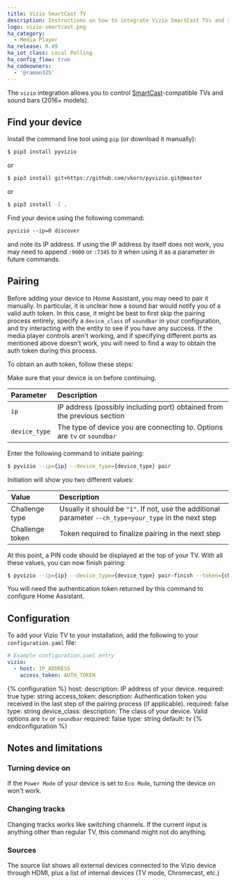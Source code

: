 ```yaml
---
title: Vizio SmartCast TV
description: Instructions on how to integrate Vizio SmartCast TVs and sound bars into Home Assistant.
logo: vizio-smartcast.png
ha_category:
  - Media Player
ha_release: 0.49
ha_iot_class: Local Polling
ha_config_flow: true
ha_codeowners:
  - '@raman325'
---
```


The `vizio` integration allows you to control [SmartCast](https://www.vizio.com/smartcast-app)-compatible TVs and sound bars (2016+ models).

## Find your device

Install the command line tool using `pip` (or download it manually):

```bash
$ pip3 install pyvizio
```

or

```bash
$ pip3 install git+https://github.com/vkorn/pyvizio.git@master
```

or

```bash
$ pip3 install -I .
```

Find your device using the following command:
```txt
pyvizio --ip=0 discover
```

and note its IP address. If using the IP address by itself does not work, you may need to append `:9000` or `:7345` to it when using it as a parameter in future commands.

## Pairing

Before adding your device to Home Assistant, you may need to pair it manually. In particular, it is unclear how a sound bar would notify you of a valid auth token. In this case, it might be best to first skip the pairing process entirely, specify a `device_class` of `soundbar` in your configuration, and try interacting with the entity to see if you have any success. If the media player controls aren't working, and if specifying different ports as mentioned above doesn't work, you will need to find a way to obtain the auth token during this process.

To obtain an auth token, follow these steps:

Make sure that your device is on before continuing.

| Parameter       | Description          |
|:----------------|:---------------------|
| `ip`            | IP address (possibly including port) obtained from the previous section |
| `device_type`   | The type of device you are connecting to. Options are `tv` or `soundbar` |

Enter the following command to initiate pairing:

```bash
$ pyvizio --ip={ip} --device_type={device_type} pair
```

Initiation will show you two different values:

| Value           | Description          |
|:----------------|:---------------------|
| Challenge type  | Usually it should be `"1"`. If not, use the additional parameter `--ch_type=your_type` in the next step |
| Challenge token | Token required to finalize pairing in the next step |

At this point, a PIN code should be displayed at the top of your TV. With all these values, you can now finish pairing:

```bash
$ pyvizio --ip={ip} --device_type={device_type} pair-finish --token={challenge_token} --pin={pin}
```

You will need the authentication token returned by this command to configure Home Assistant.

## Configuration

To add your Vizio TV to your installation, add the following to your `configuration.yaml` file:

```yaml
# Example configuration.yaml entry
vizio:
  - host: IP_ADDRESS
    access_token: AUTH_TOKEN
```

{% configuration %}
host:
  description: IP address of your device.
  required: true
  type: string
access_token:
  description: Authentication token you received in the last step of the pairing process (if applicable).
  required: false
  type: string
device_class:
  description: The class of your device. Valid options are `tv` or `soundbar`
  required: false
  type: string
  default: tv
{% endconfiguration %}

## Notes and limitations

### Turning device on

If the `Power Mode` of your device is set to `Eco Mode`, turning the device on won't work.

### Changing tracks

Changing tracks works like switching channels. If the current input is anything other than regular TV, this command might not do anything.

### Sources

The source list shows all external devices connected to the Vizio device through HDMI, plus a list of internal devices (TV mode, Chromecast, etc.)
